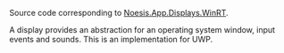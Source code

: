 Source code corresponding to [Noesis.App.Displays.WinRT](https://www.nuget.org/packages/Noesis.App.Displays.WinRT).

A display provides an abstraction for an operating system window, input events and sounds. This is an implementation for UWP.
